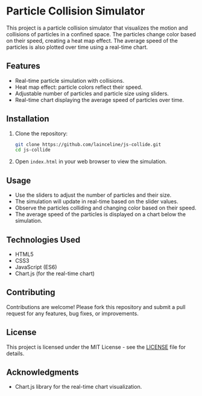 # Particle Collision Simulator

This project is a particle collision simulator that visualizes the motion and collisions of particles in a confined space. The particles change color based on their speed, creating a heat map effect. The average speed of the particles is also plotted over time using a real-time chart.

## Features

- Real-time particle simulation with collisions.
- Heat map effect: particle colors reflect their speed.
- Adjustable number of particles and particle size using sliders.
- Real-time chart displaying the average speed of particles over time.

## Installation

1. Clone the repository:
    ```bash
    git clone https://github.com/lainceline/js-collide.git
    cd js-collide
    ```

2. Open `index.html` in your web browser to view the simulation.

## Usage

- Use the sliders to adjust the number of particles and their size.
- The simulation will update in real-time based on the slider values.
- Observe the particles colliding and changing color based on their speed.
- The average speed of the particles is displayed on a chart below the simulation.

## Technologies Used

- HTML5
- CSS3
- JavaScript (ES6)
- Chart.js (for the real-time chart)

## Contributing

Contributions are welcome! Please fork this repository and submit a pull request for any features, bug fixes, or improvements.

## License

This project is licensed under the MIT License - see the [LICENSE](LICENSE) file for details.

## Acknowledgments

- Chart.js library for the real-time chart visualization.
